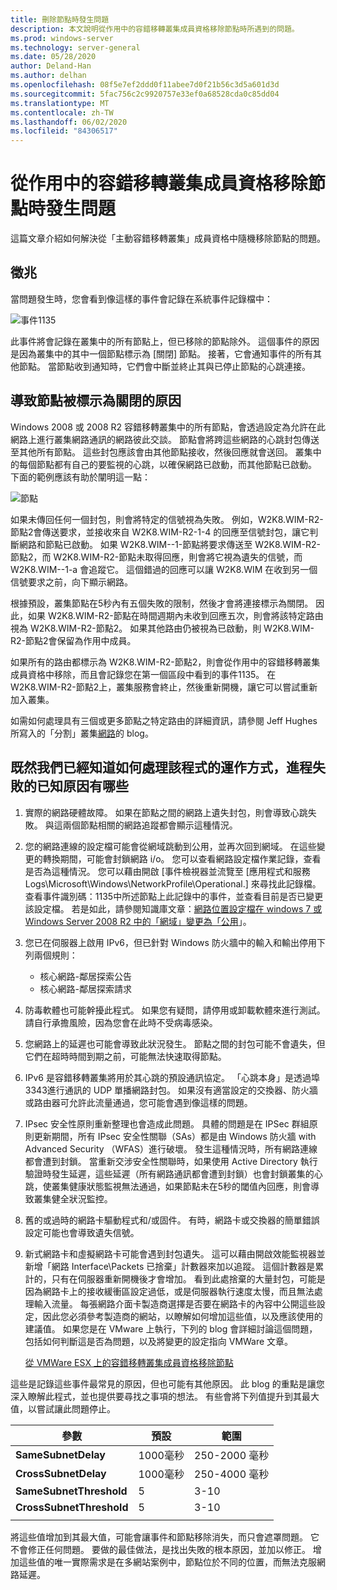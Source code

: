 ```yaml
---
title: 刪除節點時發生問題
description: 本文說明從作用中的容錯移轉叢集成員資格移除節點時所遇到的問題。
ms.prod: windows-server
ms.technology: server-general
ms.date: 05/28/2020
author: Deland-Han
ms.author: delhan
ms.openlocfilehash: 08f5e7ef2ddd0f11abee7d0f21b56c3d5a601d3d
ms.sourcegitcommit: 5fac756c2c9920757e33ef0a68528cda0c85dd04
ms.translationtype: MT
ms.contentlocale: zh-TW
ms.lasthandoff: 06/02/2020
ms.locfileid: "84306517"
---
```

# <a name="having-a-problem-with-nodes-being-removed-from-active-failover-cluster-membership"></a>從作用中的容錯移轉叢集成員資格移除節點時發生問題

這篇文章介紹如何解決從「主動容錯移轉叢集」成員資格中隨機移除節點的問題。

## <a name="symptoms"></a>徵兆

當問題發生時，您會看到像這樣的事件會記錄在系統事件記錄檔中：

![事件1135](media/problem-nodes-failover-cluster/1135-1.png)

此事件將會記錄在叢集中的所有節點上，但已移除的節點除外。 這個事件的原因是因為叢集中的其中一個節點標示為 [關閉] 節點。 接著，它會通知事件的所有其他節點。 當節點收到通知時，它們會中斷並終止其與已停止節點的心跳連接。

## <a name="what-caused-the-node-to-be-marked-down"></a>導致節點被標示為關閉的原因

Windows 2008 或 2008 R2 容錯移轉叢集中的所有節點，會透過設定為允許在此網路上進行叢集網路通訊的網路彼此交談。 節點會將跨這些網路的心跳封包傳送至其他所有節點。 這些封包應該會由其他節點接收，然後回應就會送回。 叢集中的每個節點都有自己的要監視的心跳，以確保網路已啟動，而其他節點已啟動。 下面的範例應該有助於闡明這一點：

![節點](media/problem-nodes-failover-cluster/Node2.png)

如果未傳回任何一個封包，則會將特定的信號視為失敗。 例如，W2K8.WIM-R2-節點2會傳送要求，並接收來自 W2K8.WIM-R2-1-4 的回應至信號封包，讓它判斷網路和節點已啟動。  如果 W2K8.WIM--1-節點將要求傳送至 W2K8.WIM-R2-節點2，而 W2K8.WIM-R2-節點未取得回應，則會將它視為遺失的信號，而 W2K8.WIM--1-a 會追蹤它。  這個錯過的回應可以讓 W2K8.WIM 在收到另一個信號要求之前，向下顯示網路。

根據預設，叢集節點在5秒內有五個失敗的限制，然後才會將連接標示為關閉。 因此，如果 W2K8.WIM-R2-節點在時間週期內未收到回應五次，則會將該特定路由視為 W2K8.WIM-R2-節點2。 如果其他路由仍被視為已啟動，則 W2K8.WIM-R2-節點2會保留為作用中成員。

如果所有的路由都標示為 W2K8.WIM-R2-節點2，則會從作用中的容錯移轉叢集成員資格中移除，而且會記錄您在第一個區段中看到的事件1135。 在 W2K8.WIM-R2-節點2上，叢集服務會終止，然後重新開機，讓它可以嘗試重新加入叢集。

如需如何處理具有三個或更多節點之特定路由的詳細資訊，請參閱 Jeff Hughes 所寫入的「分割」叢集[網路](/archive/blogs/askcore/partitioned-cluster-networks)的 blog。

## <a name="now-that-we-know-how-the-heartbeat-process-works-what-are-some-of-the-known-causes-for-the-process-to-fail"></a>既然我們已經知道如何處理該程式的運作方式，進程失敗的已知原因有哪些

1. 實際的網路硬體故障。 如果在節點之間的網路上遺失封包，則會導致心跳失敗。 與這兩個節點相關的網路追蹤都會顯示這種情況。

2. 您的網路連線的設定檔可能會從網域跳動到公用，並再次回到網域。 在這些變更的轉換期間，可能會封鎖網路 i/o。 您可以查看網路設定檔作業記錄，查看是否為這種情況。 您可以藉由開啟 [事件檢視器並流覽至 [應用程式和服務 Logs\Microsoft\Windows\NetworkProfile\Operational.] 來尋找此記錄檔。 查看事件識別碼：1135中所述節點上此記錄中的事件，並查看目前是否已變更該設定檔。 若是如此，請參閱知識庫文章：[網路位置設定檔在 windows 7 或 Windows Server 2008 R2 中的「網域」變更為「公用](https://support.microsoft.com/help/2524478/the-network-location-profile-changes-from-domain-to-public-in-windows)」。

3. 您已在伺服器上啟用 IPv6，但已針對 Windows 防火牆中的輸入和輸出停用下列兩個規則：

    - 核心網路-鄰居探索公告
    - 核心網路-鄰居探索請求

4. 防毒軟體也可能幹擾此程式。 如果您有疑問，請停用或卸載軟體來進行測試。 請自行承擔風險，因為您會在此時不受病毒感染。

5. 您網路上的延遲也可能會導致此狀況發生。 節點之間的封包可能不會遺失，但它們在超時時間到期之前，可能無法快速取得節點。

6. IPv6 是容錯移轉叢集將用於其心跳的預設通訊協定。 「心跳本身」是透過埠3343進行通訊的 UDP 單播網路封包。 如果沒有適當設定的交換器、防火牆或路由器可允許此流量通過，您可能會遇到像這樣的問題。

7. IPsec 安全性原則重新整理也會造成此問題。 具體的問題是在 IPSec 群組原則更新期間，所有 IPsec 安全性關聯（SAs）都是由 Windows 防火牆 with Advanced Security （WFAS）進行破壞。 發生這種情況時，所有網路連線都會遭到封鎖。 當重新交涉安全性關聯時，如果使用 Active Directory 執行驗證時發生延遲，這些延遲（所有網路通訊都會遭到封鎖）也會封鎖叢集的心跳，使叢集健康狀態監視無法通過，如果節點未在5秒的閾值內回應，則會導致叢集健全狀況監控。

8. 舊的或過時的網路卡驅動程式和/或固件。  有時，網路卡或交換器的簡單錯誤設定可能也會導致遺失信號。

9. 新式網路卡和虛擬網路卡可能會遇到封包遺失。  這可以藉由開啟效能監視器並新增「網路 Interface\Packets 已捨棄」計數器來加以追蹤。  這個計數器是累計的，只有在伺服器重新開機後才會增加。  看到此處捨棄的大量封包，可能是因為網路卡上的接收緩衝區設定過低，或是伺服器執行速度太慢，而且無法處理輸入流量。  每張網路介面卡製造商選擇是否要在網路卡的內容中公開這些設定，因此您必須參考製造商的網站，以瞭解如何增加這些值，以及應該使用的建議值。  如果您是在 VMware 上執行，下列的 blog 會詳細討論這個問題，包括如何判斷這是否為問題，以及將變更的設定指向 VMWare 文章。

    [從 VMWare ESX 上的容錯移轉叢集成員資格移除節點](/archive/blogs/askcore/nodes-being-removed-from-failover-cluster-membership-on-vmware-esx)

這些是記錄這些事件最常見的原因，但也可能有其他原因。 此 blog 的重點是讓您深入瞭解此程式，並也提供要尋找之事項的想法。 有些會將下列值提升到其最大值，以嘗試讓此問題停止。

|參數|預設|範圍|
|---|---|---|
|**SameSubnetDelay**|1000毫秒|250-2000 毫秒|
|**CrossSubnetDelay**|1000毫秒|250-4000 毫秒|
|**SameSubnetThreshold**|5|3-10|
|**CrossSubnetThreshold**|5|3-10|
||||

將這些值增加到其最大值，可能會讓事件和節點移除消失，而只會遮罩問題。 它不會修正任何問題。 要做的最佳做法，是找出失敗的根本原因，並加以修正。 增加這些值的唯一實際需求是在多網站案例中，節點位於不同的位置，而無法克服網路延遲。
